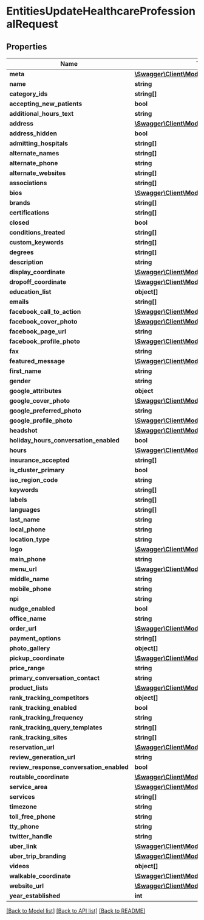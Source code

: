 # EntitiesUpdateHealthcareProfessionalRequest

## Properties
Name | Type | Description | Notes
------------ | ------------- | ------------- | -------------
**meta** | [**\Swagger\Client\Model\Meta**](Meta.md) |  | 
**name** | **string** |  | 
**category_ids** | **string[]** |  | 
**accepting_new_patients** | **bool** |  | 
**additional_hours_text** | **string** |  | 
**address** | [**\Swagger\Client\Model\Address**](Address.md) |  | 
**address_hidden** | **bool** |  | 
**admitting_hospitals** | **string[]** |  | 
**alternate_names** | **string[]** |  | 
**alternate_phone** | **string** |  | 
**alternate_websites** | **string[]** |  | 
**associations** | **string[]** |  | 
**bios** | [**\Swagger\Client\Model\Bios**](Bios.md) |  | 
**brands** | **string[]** |  | 
**certifications** | **string[]** |  | 
**closed** | **bool** |  | 
**conditions_treated** | **string[]** |  | 
**custom_keywords** | **string[]** |  | 
**degrees** | **string[]** |  | 
**description** | **string** |  | 
**display_coordinate** | [**\Swagger\Client\Model\DisplayCoordinate**](DisplayCoordinate.md) |  | 
**dropoff_coordinate** | [**\Swagger\Client\Model\DropoffCoordinate**](DropoffCoordinate.md) |  | 
**education_list** | **object[]** |  | 
**emails** | **string[]** |  | 
**facebook_call_to_action** | [**\Swagger\Client\Model\FacebookCallToAction**](FacebookCallToAction.md) |  | 
**facebook_cover_photo** | [**\Swagger\Client\Model\FacebookCoverPhoto**](FacebookCoverPhoto.md) |  | 
**facebook_page_url** | **string** |  | 
**facebook_profile_photo** | [**\Swagger\Client\Model\FacebookProfilePhoto**](FacebookProfilePhoto.md) |  | 
**fax** | **string** |  | 
**featured_message** | [**\Swagger\Client\Model\FeaturedMessage**](FeaturedMessage.md) |  | 
**first_name** | **string** |  | 
**gender** | **string** |  | 
**google_attributes** | **object** |  | 
**google_cover_photo** | [**\Swagger\Client\Model\GoogleCoverPhoto**](GoogleCoverPhoto.md) |  | 
**google_preferred_photo** | **string** |  | 
**google_profile_photo** | [**\Swagger\Client\Model\GoogleProfilePhoto**](GoogleProfilePhoto.md) |  | 
**headshot** | [**\Swagger\Client\Model\Headshot**](Headshot.md) |  | 
**holiday_hours_conversation_enabled** | **bool** |  | 
**hours** | [**\Swagger\Client\Model\Hours**](Hours.md) |  | 
**insurance_accepted** | **string[]** |  | 
**is_cluster_primary** | **bool** |  | 
**iso_region_code** | **string** |  | 
**keywords** | **string[]** |  | 
**labels** | **string[]** |  | 
**languages** | **string[]** |  | 
**last_name** | **string** |  | 
**local_phone** | **string** |  | 
**location_type** | **string** |  | 
**logo** | [**\Swagger\Client\Model\Logo**](Logo.md) |  | 
**main_phone** | **string** |  | 
**menu_url** | [**\Swagger\Client\Model\MenuUrl**](MenuUrl.md) |  | 
**middle_name** | **string** |  | 
**mobile_phone** | **string** |  | 
**npi** | **string** |  | 
**nudge_enabled** | **bool** |  | 
**office_name** | **string** |  | 
**order_url** | [**\Swagger\Client\Model\OrderUrl**](OrderUrl.md) |  | 
**payment_options** | **string[]** |  | 
**photo_gallery** | **object[]** |  | 
**pickup_coordinate** | [**\Swagger\Client\Model\PickupCoordinate**](PickupCoordinate.md) |  | 
**price_range** | **string** |  | 
**primary_conversation_contact** | **string** |  | 
**product_lists** | [**\Swagger\Client\Model\ProductLists**](ProductLists.md) |  | 
**rank_tracking_competitors** | **object[]** |  | 
**rank_tracking_enabled** | **bool** |  | 
**rank_tracking_frequency** | **string** |  | 
**rank_tracking_query_templates** | **string[]** |  | 
**rank_tracking_sites** | **string[]** |  | 
**reservation_url** | [**\Swagger\Client\Model\ReservationUrl**](ReservationUrl.md) |  | 
**review_generation_url** | **string** |  | 
**review_response_conversation_enabled** | **bool** |  | 
**routable_coordinate** | [**\Swagger\Client\Model\RoutableCoordinate**](RoutableCoordinate.md) |  | 
**service_area** | [**\Swagger\Client\Model\ServiceArea**](ServiceArea.md) |  | 
**services** | **string[]** |  | 
**timezone** | **string** |  | 
**toll_free_phone** | **string** |  | 
**tty_phone** | **string** |  | 
**twitter_handle** | **string** |  | 
**uber_link** | [**\Swagger\Client\Model\UberLink**](UberLink.md) |  | 
**uber_trip_branding** | [**\Swagger\Client\Model\UberTripBranding**](UberTripBranding.md) |  | 
**videos** | **object[]** |  | 
**walkable_coordinate** | [**\Swagger\Client\Model\WalkableCoordinate**](WalkableCoordinate.md) |  | 
**website_url** | [**\Swagger\Client\Model\WebsiteUrl**](WebsiteUrl.md) |  | 
**year_established** | **int** |  | 

[[Back to Model list]](../README.md#documentation-for-models) [[Back to API list]](../README.md#documentation-for-api-endpoints) [[Back to README]](../README.md)



